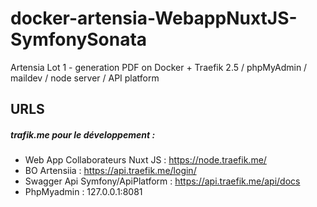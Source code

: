 # docker-artensia-WebappNuxtJS-SymfonySonata

Artensia Lot 1 - generation PDF on Docker + Traefik 2.5 / phpMyAdmin / maildev / node server / API platform

## URLS

##### trafik.me pour le développement :

- Web App Collaborateurs Nuxt JS : https://node.traefik.me/
- BO Artensiia : https://api.traefik.me/login/
- Swagger Api Symfony/ApiPlatform : https://api.traefik.me/api/docs
- PhpMyadmin : 127.0.0.1:8081

